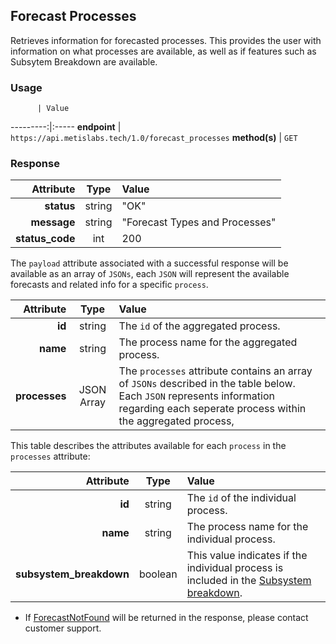 ## Forecast Processes
Retrieves information for forecasted processes. This provides the user with information on what processes are available, as well as if features such as Subsytem Breakdown are available.

### Usage

          | Value
---------:|:-----
__endpoint__ | `https://api.metislabs.tech/1.0/forecast_processes`
__method(s)__ | `GET`

### Response

 Attribute | Type | Value
---------:|:----:|:-----
__status__ | string | "OK"
__message__ | string | "Forecast Types and Processes"
__status_code__ | int | 200

The `payload` attribute associated with a successful response will be available as an array of `JSONs`, each `JSON` will
represent the available forecasts and related info for a specific `process`.

 Attribute | Type | Value
---------:|:----:|:-----
__id__ | string | The `id` of the aggregated process.
__name__ | string | The process name for the aggregated process.
__processes__ | JSON Array | The `processes` attribute contains an array of `JSONs` described in the table below. Each `JSON` represents information regarding each seperate process within the aggregated process,

This table describes the attributes available for each `process` in the `processes` attribute:

 Attribute | Type | Value
---------:|:----:|:-----
__id__ | string | The `id` of the individual process.
__name__ | string | The process name for the individual process.
__subsystem_breakdown__ | boolean | This value indicates if the individual process is included in the [Subsystem breakdown](#subsystem-breakdown).

* If [ForecastNotFound](#client-based-errors) will be returned in the response, please contact customer support.

